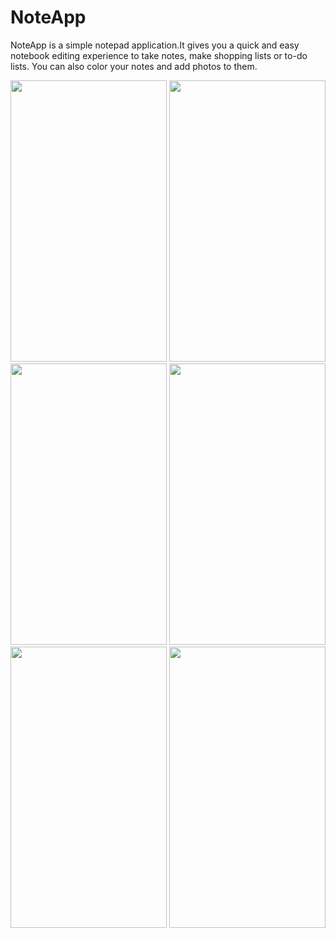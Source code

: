 # NoteApp
NoteApp is a simple notepad application.It gives you a quick and easy notebook
editing experience to take notes, make shopping lists or to-do lists. You can also
color your notes and add photos to them.

<img src="https://user-images.githubusercontent.com/123153282/218310533-1b701e34-6772-4c73-ad15-8621792c90d3.png" width="250" height="450">
<img src="https://user-images.githubusercontent.com/123153282/218310534-d0b78a7a-879c-4e34-8ee1-7c821f3f6f1a.png" width="250" height="450">
<img src="https://user-images.githubusercontent.com/123153282/218310535-5ae84fee-6aef-495e-9284-cf2218102d98.png" width="250" height="450">
<img src="https://user-images.githubusercontent.com/123153282/218310537-f3f6492c-5501-417f-bf46-fdbb7814f45b.png" width="250" height="450">
<img src="https://user-images.githubusercontent.com/123153282/218310541-862a8cb8-ce1d-4ffd-98ea-5485c480def8.png" width="250" height="450">
<img src="https://user-images.githubusercontent.com/123153282/218310544-7088d64a-78f5-4542-b2c1-f8f55d779299.png" width="250" height="450">


